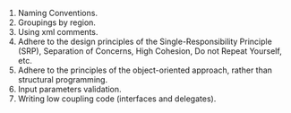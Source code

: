 1.	Naming Conventions.
2.	Groupings by region.
3. Using xml comments.
4. Adhere to the design principles of the Single-Responsibility Principle (SRP), Separation of Concerns, High Cohesion, Do not Repeat Yourself, etc.
5. Adhere to the principles of the object-oriented approach, rather than structural programming.
6. Input parameters validation.
7. Writing low coupling code (interfaces and delegates).

